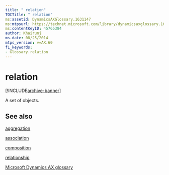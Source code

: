 ```yaml
---
title: " relation"
TOCTitle: " relation"
ms:assetid: DynamicsAXGlossary.1631147
ms:mtpsurl: https://technet.microsoft.com/library/dynamicsaxglossary.1631147(v=AX.60)
ms:contentKeyID: 45765384
author: Khairunj
ms.date: 08/25/2014
mtps_version: v=AX.60
f1_keywords:
- Glossary.relation
---
```


# relation


[!INCLUDE[archive-banner](includes/archive-banner.md)]

A set of objects.

## See also

[aggregation](aggregation.md)

[association](association.md)

[composition](composition.md)

[relationship](relationship.md)

[Microsoft Dynamics AX glossary](glossary/microsoft-dynamics-ax-glossary.md)

  


